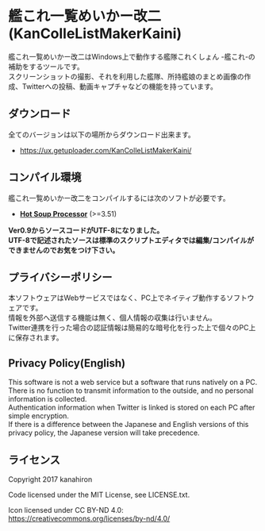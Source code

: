 # 艦これ一覧めいかー改二 (KanColleListMakerKaini)

艦これ一覧めいかー改二はWindows上で動作する艦隊これくしょん -艦これ-の補助をするツールです。  
スクリーンショットの撮影、それを利用した艦隊、所持艦娘のまとめ画像の作成、Twitterへの投稿、動画キャプチャなどの機能を持っています。

## ダウンロード

全てのバージョンは以下の場所からダウンロード出来ます。
- https://ux.getuploader.com/KanColleListMakerKaini/

## コンパイル環境
艦これ一覧めいかー改二をコンパイルするには次のソフトが必要です。
- **[Hot Soup Processor](http://hsp.tv/)** (>=3.51)

**Ver0.9からソースコードがUTF-8になりました。  
UTF-8で記述されたソースは標準のスクリプトエディタでは編集/コンパイルができませんのでお気をつけ下さい。**


## プライバシーポリシー
本ソフトウェアはWebサービスではなく、PC上でネイティブ動作するソフトウェアです。  
情報を外部へ送信する機能は無く、個人情報の収集は行いません。  
Twitter連携を行った場合の認証情報は簡易的な暗号化を行った上で個々のPC上に保存されます。

## Privacy Policy(English)
This software is not a web service but a software that runs natively on a PC.  
There is no function to transmit information to the outside, and no personal information is collected.  
Authentication information when Twitter is linked is stored on each PC after simple encryption.  
If there is a difference between the Japanese and English versions of this privacy policy, the Japanese version will take precedence.  

## ライセンス
Copyright 2017 kanahiron

Code licensed under the MIT License, see LICENSE.txt.

Icon licensed under CC BY-ND 4.0: https://creativecommons.org/licenses/by-nd/4.0/
